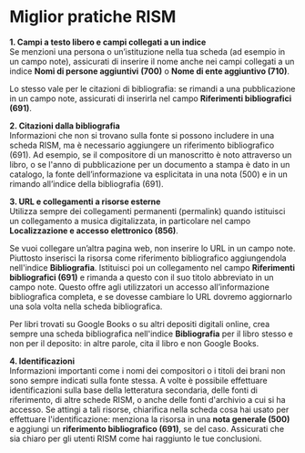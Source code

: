 # Miglior pratiche RISM

**1. Campi a testo libero e campi collegati a un indice**  
Se menzioni una persona o un’istituzione nella tua scheda (ad esempio in un campo note), assicurati di inserire il nome anche nei campi collegati a un indice **Nomi di persone aggiuntivi** **(700)** o **Nome di ente aggiuntivo (710)**.

Lo stesso vale per le citazioni di bibliografia: se rimandi a una pubblicazione in un campo note, assicurati di inserirla nel campo **Riferimenti bibliografici (691)**.

**2. Citazioni dalla bibliografia**  
Informazioni che non si trovano sulla fonte si possono includere in una scheda RISM, ma è necessario aggiungere un riferimento bibliografico (691). Ad esempio, se il compositore di un manoscritto è noto attraverso un libro, o se l'anno di pubblicazione per un documento a stampa è dato in un catalogo, la fonte dell’informazione va esplicitata in una nota (500) e in un rimando all’indice della bibliografia (691).

**3. URL e collegamenti a risorse esterne**  
Utilizza sempre dei collegamenti permanenti (permalink) quando istituisci un collegamento a musica digitalizzata, in particolare nel campo **Localizzazione e accesso elettronico (856)**.  

Se vuoi collegare un’altra pagina web, non inserire lo URL in un campo note. Piuttosto inserisci la risorsa come riferimento bibliografico aggiungendola nell'indice  **Bibliografia**. Istituisci poi un collegamento nel campo **Riferimenti bibliografici (691)** e rimanda a questo con il suo titolo abbreviato in un campo note. Questo offre agli utilizzatori un accesso all’informazione bibliografica completa, e se dovesse cambiare lo URL dovremo aggiornarlo una sola volta nella scheda bibliografica.

Per libri trovati su Google Books o su altri depositi digitali online, crea sempre una scheda bibliografica nell'indice  **Bibliografia**  per il libro stesso e non per il deposito: in altre parole, cita il libro e non Google Books.

**4. Identificazioni**  
Informazioni importanti come i nomi dei compositori o i titoli dei brani non sono sempre indicati sulla fonte stessa. A volte è possibile effettuare identificazioni sulla base della letteratura secondaria, delle fonti di riferimento, di altre schede RISM, o anche delle fonti d'archivio a cui si ha accesso. Se attingi a tali risorse, chiarifica nella scheda cosa hai usato per effettuare l'identificazione: menziona la risorsa in una **nota generale (500)** e aggiungi un **riferimento bibliografico (691)**, se del caso. Assicurati che sia chiaro per gli utenti RISM come hai raggiunto le tue conclusioni.
